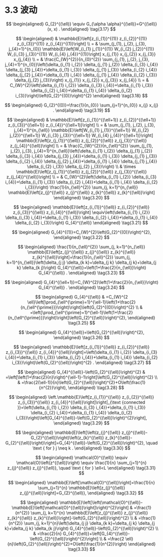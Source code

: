 # 3.3 波动

$$
\begin{aligned}
G_{2}^{(\ell)} \equiv G_{\alpha \alpha}^{(\ell)}=G^{(\ell)}(x, x) .    
\end{aligned}
\tag{3.17}
$$

$$
\begin{aligned}
& \mathbb{E}\left[z_{i_{1}}^{(1)} z_{i_{2}}^{(1)} z_{i_{3}}^{(1)} z_{i_{4}}^{(1)}\right] \\
= & \sum_{j_{1}, j_{2}, j_{3}, j_{4}=1}^{n_{0}} \mathbb{E}\left[W_{i_{1} j_{1}}^{(1)} W_{i_{2} j_{2}}^{(1)} W_{i_{3} j_{3}}^{(1)} W_{i_{4} j_{4}}^{(1)}\right] x_{j_{1}} x_{j_{2}} x_{j_{3}} x_{j_{4}} \\
= & \frac{C_{W}^{2}}{n_{0}^{2}} \sum_{j_{1}, j_{2}, j_{3}, j_{4}=1}^{n_{0}}\left(\delta_{i_{1} i_{2}} \delta_{j_{1} j_{2}} \delta_{i_{3} i_{4}} \delta_{j_{3} j_{4}}+\delta_{i_{1} i_{3}} \delta_{j_{1} j_{3}} \delta_{i_{2} i_{4}} \delta_{j_{2} j_{4}}+\delta_{i_{1} i_{4}} \delta_{j_{1} j_{4}} \delta_{i_{2} i_{3}} \delta_{j_{2} j_{3}}\right) x_{j_{1}} x_{j_{2}} x_{j_{3}} x_{j_{4}} \\
= & C_{W}^{2}\left(\delta_{i_{1} i_{2}} \delta_{i_{3} i_{4}}+\delta_{i_{1} i_{3}} \delta_{i_{2} i_{4}}+\delta_{i_{1} i_{4}} \delta_{i_{2} i_{3}}\right)\left(G_{2}^{(0)}\right)^{2}    
\end{aligned}
\tag{3.18}
$$

$$
\begin{aligned}
G_{2}^{(0)}=\frac{1}{n_{0}} \sum_{j=1}^{n_{0}} x_{j} x_{j} .    
\end{aligned}
\tag{3.19}
$$

$$
\begin{aligned}
& \mathbb{E}\left[z_{i_{1}}^{(\ell+1)} z_{i_{2}}^{(\ell+1)} z_{i_{3}}^{(\ell+1)} z_{i_{4}}^{(\ell+1)}\right] \\
= & \sum_{j_{1}, j_{2}, j_{3}, j_{4}=1}^{n_{\ell}} \mathbb{E}\left[W_{i_{1} j_{1}}^{(\ell+1)} W_{i_{2} j_{2}}^{(\ell+1)} W_{i_{3} j_{3}}^{(\ell+1)} W_{i_{4} j_{4}}^{(\ell+1)}\right] \mathbb{E}\left[z_{j_{1}}^{(\ell)} z_{j_{2}}^{(\ell)} z_{j_{3}}^{(\ell)} z_{j_{4}}^{(\ell)}\right] \\
= & \frac{C_{W}^{2}}{n_{\ell}^{2}} \sum_{j_{1}, j_{2}, j_{3}, j_{4}=1}^{n_{\ell}}\left(\delta_{i_{1} i_{2}} \delta_{j_{1} j_{2}} \delta_{i_{3} i_{4}} \delta_{j_{3} j_{4}}+\delta_{i_{1} i_{3}} \delta_{j_{1} j_{3}} \delta_{i_{2} i_{4}} \delta_{j_{2} j_{4}}+\delta_{i_{1} i_{4}} \delta_{j_{1} j_{4}} \delta_{i_{2} i_{3}} \delta_{j_{2} j_{3}}\right) \\
& \times \mathbb{E}\left[z_{j_{1}}^{(\ell)} z_{j_{2}}^{(\ell)} z_{j_{3}}^{(\ell)} z_{j_{4}}^{(\ell)}\right] \\
= & C_{W}^{2}\left(\delta_{i_{1} i_{2}} \delta_{i_{3} i_{4}}+\delta_{i_{1} i_{3}} \delta_{i_{2} i_{4}}+\delta_{i_{1} i_{4}} \delta_{i_{2} i_{3}}\right) \frac{1}{n_{\ell}^{2}} \sum_{j, k=1}^{n_{\ell}} \mathbb{E}\left[z_{j}^{(\ell)} z_{j}^{(\ell)} z_{k}^{(\ell)} z_{k}^{(\ell)}\right]    
\end{aligned}
\tag{3.20}
$$

$$
\begin{aligned}
\mathbb{E}\left[z_{i_{1}}^{(\ell)} z_{i_{2}}^{(\ell)} z_{i_{3}}^{(\ell)} z_{i_{4}}^{(\ell)}\right] \equiv\left(\delta_{i_{1} i_{2}} \delta_{i_{3} i_{4}}+\delta_{i_{1} i_{3}} \delta_{i_{2} i_{4}}+\delta_{i_{1} i_{4}} \delta_{i_{2} i_{3}}\right) G_{4}^{(\ell)}    
\end{aligned}
\tag{3.21}
$$

$$
\begin{aligned}
G_{4}^{(1)}=C_{W}^{2}\left(G_{2}^{(0)}\right)^{2},    
\end{aligned}
\tag{3.22}
$$

$$
\begin{aligned}
\frac{1}{n_{\ell}^{2}} \sum_{j, k=1}^{n_{\ell}} \mathbb{E}\left[z_{j}^{(\ell)} z_{j}^{(\ell)} z_{k}^{(\ell)} z_{k}^{(\ell)}\right]=\frac{1}{n_{\ell}^{2}} \sum_{j, k=1}^{n_{\ell}}\left(\delta_{j j} \delta_{k k}+\delta_{j k} \delta_{j k}+\delta_{j k} \delta_{k j}\right) G_{4}^{(\ell)}=\left(1+\frac{2}{n_{\ell}}\right) G_{4}^{(\ell)} .    
\end{aligned}
\tag{3.23}
$$

$$
\begin{aligned}
G_{4}^{(\ell+1)}=C_{W}^{2}\left(1+\frac{2}{n_{\ell}}\right) G_{4}^{(\ell)} .    
\end{aligned}
\tag{3.24}
$$

$$
\begin{aligned}
G_{4}^{(\ell)} & =C_{W}^{2 \ell}\left[\prod_{\ell^{\prime}=1}^{\ell-1}\left(1+\frac{2}{n_{\ell^{\prime}}}\right)\right]\left(G_{2}^{(0)}\right)^{2} \\
& =\left[\prod_{\ell^{\prime}=1}^{\ell-1}\left(1+\frac{2}{n_{\ell^{\prime}}}\right)\right]\left(G_{2}^{(\ell)}\right)^{2},    
\end{aligned}
\tag{3.25}
$$

$$
\begin{aligned}
G_{4}^{(\ell)}=\left(G_{2}^{(\ell)}\right)^{2},    
\end{aligned}
\tag{3.26}
$$

$$
\begin{aligned}
\mathbb{E}\left[z_{i_{1}}^{(\ell)} z_{i_{2}}^{(\ell)} z_{i_{3}}^{(\ell)} z_{i_{4}}^{(\ell)}\right]=\left(\delta_{i_{1} i_{2}} \delta_{i_{3} i_{4}}+\delta_{i_{1} i_{3}} \delta_{i_{2} i_{4}}+\delta_{i_{1} i_{4}} \delta_{i_{2} i_{3}}\right)\left(G_{2}^{(\ell)}\right)^{2} .    
\end{aligned}
\tag{3.27}
$$

$$
\begin{aligned}
G_{4}^{(\ell)}-\left(G_{2}^{(\ell)}\right)^{2} & =\left[\left(1+\frac{2}{n}\right)^{\ell-1}-1\right]\left(G_{2}^{(\ell)}\right)^{2} \\
& =\frac{2(\ell-1)}{n}\left(G_{2}^{(\ell)}\right)^{2}+O\left(\frac{1}{n^{2}}\right),    
\end{aligned}
\tag{3.28}
$$

$$
\begin{aligned}
\left.\mathbb{E}\left[z_{i_{1}}^{(\ell)} z_{i_{2}}^{(\ell)} z_{i_{3}}^{(\ell)} z_{i_{4}}^{(\ell)}\right]\right|_{\text {connected }}=\left(\delta_{i_{1} i_{2}} \delta_{i_{3} i_{4}}+\delta_{i_{1} i_{3}} \delta_{i_{2} i_{4}}+\delta_{i_{1} i_{4}} \delta_{i_{2} i_{3}}\right)\left[G_{4}^{(\ell)}-\left(G_{2}^{(\ell)}\right)^{2}\right],    
\end{aligned}
\tag{3.29}
$$

$$
\begin{aligned}
\mathbb{E}\left[\left(z_{j}^{(\ell)} z_{j}^{(\ell)}-G_{2}^{(\ell)}\right)\left(z_{k}^{(\ell)} z_{k}^{(\ell)}-G_{2}^{(\ell)}\right)\right]=G_{4}^{(\ell)}-\left(G_{2}^{(\ell)}\right)^{2}, \quad \text { for } j \neq k .    
\end{aligned}
\tag{3.30}
$$

$$
\begin{aligned}
\mathcal{O}^{(\ell)} \equiv \mathcal{O}\left(z^{(\ell)}\right) \equiv \frac{1}{n} \sum_{j=1}^{n} z_{j}^{(\ell)} z_{j}^{(\ell)}, \quad \text { for } \ell<L    
\end{aligned}
\tag{3.31}
$$

$$
\begin{aligned}
\mathbb{E}\left[\mathcal{O}^{(\ell)}\right]=\frac{1}{n} \sum_{j=1}^{n} \mathbb{E}\left[z_{j}^{(\ell)} z_{j}^{(\ell)}\right]=G_{2}^{(\ell)},    
\end{aligned}
\tag{3.32}
$$

$$
\begin{aligned}
\mathbb{E}\left[\left(\mathcal{O}^{(\ell)}-\mathbb{E}\left[\mathcal{O}^{(\ell)}\right]\right)^{2}\right] & =\frac{1}{n^{2}} \sum_{j, k=1}^{n} \mathbb{E}\left[z_{j}^{(\ell)} z_{j}^{(\ell)} z_{k}^{(\ell)} z_{k}^{(\ell)}\right]-\left(G_{2}^{(\ell)}\right)^{2} \\
& =\frac{1}{n^{2}} \sum_{j, k=1}^{n}\left(\delta_{j j} \delta_{k k}+\delta_{j k} \delta_{j k}+\delta_{j k} \delta_{k j}\right) G_{4}^{(\ell)}-\left(G_{2}^{(\ell)}\right)^{2} \\
& =\frac{2}{n} G_{4}^{(\ell)}+\left[G_{4}^{(\ell)}-\left(G_{2}^{(\ell)}\right)^{2}\right] \\
& =\frac{2 \ell}{n}\left(G_{2}^{(\ell)}\right)^{2}+O\left(\frac{1}{n^{2}}\right)    
\end{aligned}
\tag{3.33}
$$